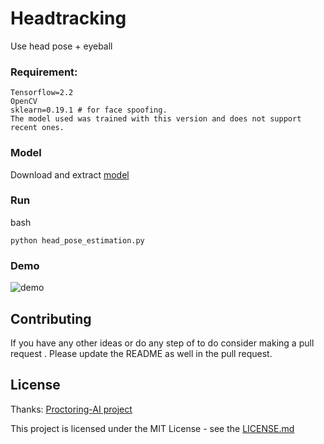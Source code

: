 # Headtracking
Use head pose + eyeball

### Requirement:
```
Tensorflow=2.2
OpenCV
sklearn=0.19.1 # for face spoofing. 
The model used was trained with this version and does not support recent ones.
```
### Model
Download and extract
[model](https://drive.google.com/drive/folders/1vsbAhs2kvW8cOKZuBswQaIC7NhNxYSwi?usp=sharing)

### Run
bash
```
python head_pose_estimation.py
```
### Demo
![demo](demo.gif)

## Contributing

If you have any other ideas or do any step of to do consider making a pull request . Please update the README as well in the pull request.

## License

Thanks: [Proctoring-AI project](https://github.com/vardanagarwal/Proctoring-AI)

This project is licensed under the MIT License - see the [LICENSE.md](../../tree/master/LICENSE.md)
